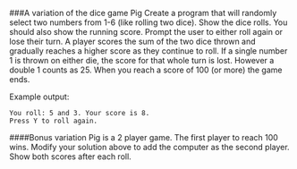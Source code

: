 <!--djw:done-->
<!--ajh: they haven't covered loops yet, so this won't work yet -->
###A variation of the dice game Pig
Create a program that will randomly select two numbers from 1-6 (like rolling two dice). Show the dice rolls. You should also show the running score.
Prompt the user to either roll again or lose their turn. A player scores the sum of the two dice thrown and gradually reaches a higher score as they continue to roll. If a single number 1 is thrown on either die, the score for that whole turn is lost. However a double 1 counts as 25.
When you reach a score of 100 (or more) the game ends.

Example output:
```
You roll: 5 and 3. Your score is 8. 
Press Y to roll again.
```

####Bonus variation
Pig is a 2 player game. The first player to reach 100 wins. Modify your solution above to add the computer as the second player. Show both scores after each roll.
